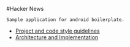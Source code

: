 #Hacker News

```
Sample application for android boilerplate.
```

* [Project and code style guidelines](project_and_code_guidelines.md)
* [Architecture and Implementation](android_architecture.md)
